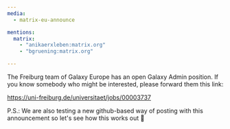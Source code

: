 ```yaml
---
media:
  - matrix-eu-announce

mentions:
  matrix:
    - "anikaerxleben:matrix.org"
    - "bgruening:matrix.org"

---
```

The Freiburg team of Galaxy Europe has an open Galaxy Admin position.
If you know somebody who might be interested, please forward them this link:

https://uni-freiburg.de/universitaet/jobs/00003737


P.S.: We are also testing a new github-based way of posting with this announcement so let's see how this works out 🫣
